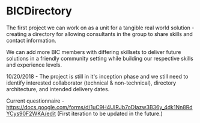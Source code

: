# BICDirectory
The first project we can work on as a unit for a tangible real world solution - creating a directory for allowing consultants in the group to share skills and contact information.

We can add more BIC members with differing skillsets to deliver future solutions in a friendly community setting while building our respective skills and experience levels.

10/20/2018 - The project is still in it's inception phase and we still need to identify interested collaborator (technical & non-technical), directory architecture, and intended delivery dates.

Current questionnaire - https://docs.google.com/forms/d/1uC9H4UIRJb7oDIazw3B36y_4dk1Nn8RdYCys90F2WKA/edit (First iteration to be updated in the future.)
